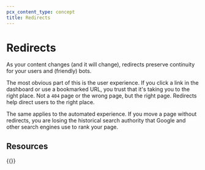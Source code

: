 ```yaml
---
pcx_content_type: concept
title: Redirects
---
```


# Redirects

As your content changes (and it will change), redirects preserve continuity for your users and (friendly) bots.

The most obvious part of this is the user experience. If you click a link in the dashboard or use a bookmarked URL, you trust that it's taking you to the right place. Not a `404` page or the wrong page, but the right page. Redirects help direct users to the right place.

The same applies to the automated experience. If you move a page without redirects, you are losing the historical search authority that Google and other search engines use to rank your page.

## Resources

{{<directory-listing>}}